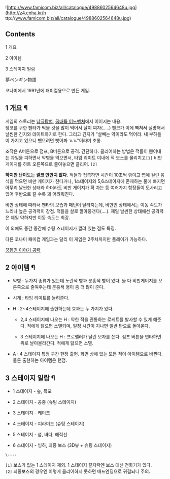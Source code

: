 ![http://www.famicom.biz/all/catalogue/4988602564648u.jpg](http://z4.enha.kr/h
ttp://www.famicom.biz/all/catalogue/4988602564648u.jpg)

## Contents

    

1 개요

2 아이템

3 스테이지 일람

夢ペンギン物語  

코나미에서 1991년에 패미컴용으로 만든 게임.  

## 1 개요 ¶

  

게임의 스토리는 [남극탐험](%EB%82%A8%EA%B7%B9%ED%83%90%ED%97%98.md), [꿈대륙 어드벤처](%EA%BF%88%EB%8C%80%EB%A5%99%20%EC%96%B4%EB%93%9C%EB%B2%A4%EC%B2%98.md)에서 이어지는 내용.  
펭코를 구한 펜타가 먹을 것을 많이 먹어서 살이 찌자(.....) 펜코가 이에 <del>빡쳐서</del> 실망해서 날씬한 긴지와 데이트하기로
한다. 그리고 긴지가 "살빼는 약이라도 먹어라. 내 부하들이 가지고 있으니 뺏으려면 뺏어봐 ㄳㄳ"이라며 조롱.

  

조작은 A버튼으로 점프, B버튼으로 공격. 간단하다. 클리어하는 방법은 적들이 뿜어내는 과일을 피하면서 약병을 먹으면서, 타임 리미트 이내에
적 보스를 물리치고`[1]` 비만 게이지를 하트 오른쪽으로 줄여놓으면 클리어. `[2]`

  

**하지만 난이도는 결코 만만치 않다.** 적들과 접촉하면 시간이 10초씩 깎이고 맵에 걸린 음식을 먹으면 비만 게이지가 찬다거나, 1스테이지와 5,6스테이지에 존재하는 물에 빠지면 아무리 날씬한 상태라 하더라도 비만 게이지가 확 차는 등 여러가지 함정들이 도사리고 있어 후반으로 갈 수록 꽤 어려워진다. 

  

비만 상태에 따라서 펜타의 모습과 패턴이 달라지는데, 비만인 상태에서는 이동 속도가 느리나 높은 공격력이 장점. 적들을 살로
깔아뭉갠다(....). 제일 날씬한 상태에선 공격력은 제일 약하지만 이동 속도는 최강.  

  

이 외에도 중간 중간에 슈팅 스테이지가 깔려 있는 점도 특징.  

  

다른 코나미 패미컴 게임과는 달리 이 게임은 2주차까지만 플레이가 가능하다.  

  

[꿈펭귄 이야기 공략](http://netyhobby.egloos.com/5278364)

## 2 아이템 ¶

  

  * 약병 : 두가지 종류가 있는데 노란색 병과 분홍색 병이 있다. 둘 다 비만게이지를 오른쪽으로 줄여주는데 분홍색 병이 좀 더 많이 준다.  

  * 시계 : 타임 리미트를 늘려준다.  

  * H : 2~4스테이지에 출현하는데 효과는 두 가지가 있다.  

    * 2,4 스테이지에 나오는 H : 약한 적을 관통하는 로케트를 발사할 수 있게 해준다. 적에게 닳으면 소멸되며, 일정 시간이 지나면 일반 탄으로 돌아온다.  

    * 3 스테이지에 나오는 H : 프로펠러가 달린 모자를 쓴다. 점프 버튼을 연타하면 위로 날아올라간다. 적에게 닳으면 소멸.  

  * A : 4 스테이지 특정 구간 한정 출현. 화면 상에 있는 모든 적이 아이템으로 바뀐다. 물론 출현하는 아이템은 랜덤.  

## 3 스테이지 일람 ¶

  

  * 1 스테이지 - 숲, 폭포  

  * 2 스테이지 - 공중 (슈팅 스테이지)  

  * 3 스테이지 - 케이크  

  * 4 스테이지 - 피라미드 (슈팅 스테이지)  

  * 5 스테이지 - 섬, 바다, 해적선  

  * 6 스테이지 - 빙하, 최종 보스 (3D뷰 + 슈팅 스테이지)  

`\----`

`[1]` 보스가 없는 1 스테이지 제외. 1 스테이지 끝자락엔 보스 대신 전화기가 있다.  
`[2]` 최종보스의 경우엔 이렇게 클리어하지 못하면 배드엔딩으로 귀결되니 주의.


